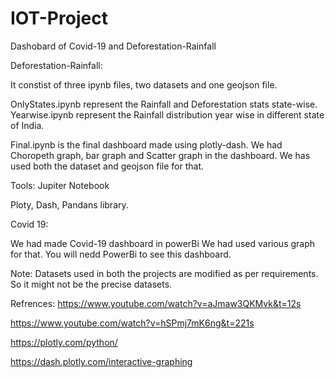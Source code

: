 # IOT-Project
Dashobard of Covid-19 and Deforestation-Rainfall 

Deforestation-Rainfall:

It constist of three ipynb files, two datasets and one geojson file.

OnlyStates.ipynb represent the Rainfall and Deforestation stats state-wise. 
Yearwise.ipynb represent the Rainfall distribution year wise in different state of India.

Final.ipynb is the final dashboard made using plotly-dash. We had Choropeth graph, bar graph and Scatter graph in the dashboard. We has used both the dataset and geojson file for that. 


Tools:
Jupiter Notebook

Ploty, Dash, Pandans library.



Covid 19:

We had made Covid-19 dashboard in powerBi We had used various graph for that. You will nedd PowerBi to see this dashboard.


Note: Datasets used in both the projects are modified as per requirements. So it might not be the precise datasets.

Refrences:
https://www.youtube.com/watch?v=aJmaw3QKMvk&t=12s

https://www.youtube.com/watch?v=hSPmj7mK6ng&t=221s

https://plotly.com/python/

https://dash.plotly.com/interactive-graphing
